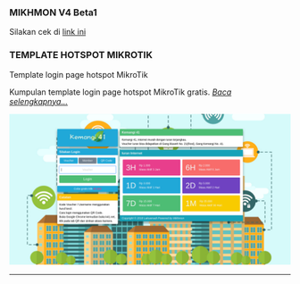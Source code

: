 ### MIKHMON V4 Beta1
Silakan cek di [link ini](./?templatehotspot "Read more...")

### TEMPLATE HOTSPOT MIKROTIK
Template login page hotspot MikroTik

Kumpulan template login page hotspot MikroTik gratis. [_Baca selengkapnya..._](./?templatehotspot "Read more...")

![Tamplate Hotspot Mikhmon](./img/template-hotspot-home.png "Template Hotspot Mikhmon")

---------
<div>
	<script async src="//pagead2.googlesyndication.com/pagead/js/adsbygoogle.js"></script>
	<!-- ads3 -->
	<ins class="adsbygoogle" style="display:block" data-ad-client="ca-pub-1561381019902699" data-ad-slot="8713212932"
	 data-ad-format="auto" data-full-width-responsive="true"></ins>
	<script>
		(adsbygoogle = window.adsbygoogle || []).push({});
	</script>
</div>

